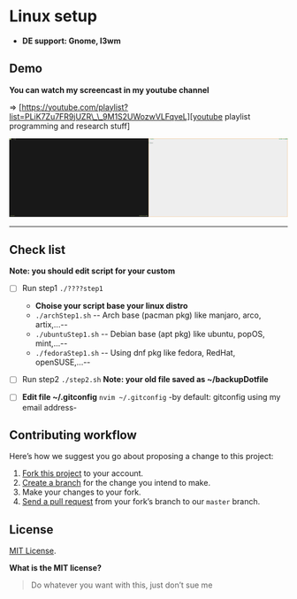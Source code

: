 # Linux setup

- **DE support: Gnome, I3wm**

## Demo

**You can watch my screencast in my youtube channel**

=> [https://youtube.com/playlist?list=PLiK7Zu7FR9jUZR\_\_9M1S2UWozwVLFqveL][youtube playlist programming and research stuff]

[youtube playlist programming and research stuff]: https://youtube.com/playlist?list=PLiK7Zu7FR9jUZR__9M1S2UWozwVLFqveL

<img src="./img/dotfiles.gif" width="50%" height="50%"><img src="./img/light.gif" width="50%" height="50%">

---

## Check list

**Note: you should edit script for your custom**

- [ ] Run step1 `./????step1`

  - **Choise your script base your linux distro**
  - `./archStep1.sh` -- Arch base (pacman pkg) like manjaro, arco, artix,...--
  - `./ubuntuStep1.sh` -- Debian base (apt pkg) like ubuntu, popOS, mint,...--
  - `./fedoraStep1.sh` -- Using dnf pkg like fedora, RedHat, openSUSE,...--

- [ ] Run step2 `./step2.sh`
      **Note: your old file saved as ~/backupDotfile**

- [ ] **Edit file ~/.gitconfig** `nvim ~/.gitconfig` -by default: gitconfig using my email address-

## Contributing workflow

Here’s how we suggest you go about proposing a change to this project:

1. [Fork this project][fork] to your account.
2. [Create a branch][branch] for the change you intend to make.
3. Make your changes to your fork.
4. [Send a pull request][pr] from your fork’s branch to our `master` branch.

[fork]: https://help.github.com/articles/fork-a-repo/
[branch]: https://help.github.com/articles/creating-and-deleting-branches-within-your-repository
[pr]: https://help.github.com/articles/using-pull-requests/

## License

[MIT License](./LICENSE).

**What is the MIT license?**

> Do whatever you want with this, just don’t sue me

